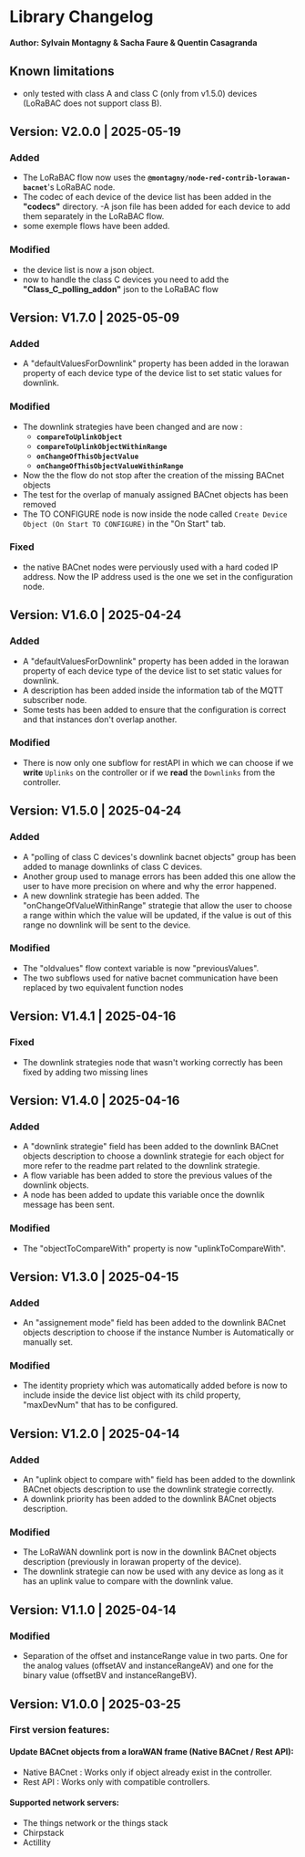 # Library Changelog
#### Author: Sylvain Montagny & Sacha Faure & Quentin Casagranda 


## Known limitations
* only tested with class A  and class C (only from v1.5.0) devices (LoRaBAC does not support class B).

## Version: V2.0.0 | 2025-05-19

### Added
- The LoRaBAC flow now uses the **`@montagny/node-red-contrib-lorawan-bacnet`**'s LoRaBAC node.
- The codec of each device of the device list has been added in the **"codecs"** directory.
-A json file has been added for each device to add them separately in the LoRaBAC flow.
- some exemple flows have been added.

### Modified
- the device list is now a json object.
- now to handle the class C devices you need to add the **"Class_C_polling_addon"** json to the LoRaBAC flow


## Version: V1.7.0 | 2025-05-09

### Added
- A "defaultValuesForDownlink" property has been added in the lorawan property of each device type of the device list to set static values for downlink.

### Modified
- The downlink strategies have been changed and are now :
    - **`compareToUplinkObject`**
    - **`compareToUplinkObjectWithinRange`** 
    - **`onChangeOfThisObjectValue`** 
    - **`onChangeOfThisObjectValueWithinRange`** 
- Now the the flow do not stop after the creation of the missing BACnet objects
- The test for the overlap of manualy assigned BACnet objects has been removed
- The TO CONFIGURE node is now inside the node called `Create Device Object (On Start TO CONFIGURE)` in the "On Start" tab.

### Fixed
- the native BACnet nodes were perviously used with a hard coded IP address. Now the IP address used is the one we set in the configuration node.

## Version: V1.6.0 | 2025-04-24

### Added
- A "defaultValuesForDownlink" property has been added in the lorawan property of each device type of the device list to set static values for downlink.
- A description has been added inside the information tab of the MQTT subscriber node.
- Some tests has been added to ensure that the configuration is correct and that instances don't overlap another.

### Modified
- There is now only one subflow for restAPI in which we can choose if we **write** `Uplinks` on the controller or if we **read** the `Downlinks` from the controller.    

## Version: V1.5.0 | 2025-04-24

### Added
- A "polling of class C devices's downlink bacnet objects" group has been added to manage downlinks of class C devices.
- Another group used to manage errors has been added this one allow the user to have more precision on where and why the error happened.
- A new downlink strategie has been added. The "onChangeOfValueWithinRange" strategie that allow the user to choose a range within which the value will be updated, if the value is out of this range no downlink will be sent to the device.

### Modified
- The "oldvalues" flow context variable is now "previousValues".
- The two subflows used for native bacnet communication have been replaced by two equivalent function nodes 

## Version: V1.4.1 | 2025-04-16

### Fixed
- The downlink strategies node that wasn't working correctly has been fixed by adding two missing lines


## Version: V1.4.0 | 2025-04-16

### Added
- A "downlink strategie" field has been added to the downlink BACnet objects description to choose a downlink strategie for each object for more refer to the readme part related to the downlink strategie.
- A flow variable has been added to store the previous values of the downlink objects.
- A node has been added to update this variable once the downlik message has been sent. 

### Modified
- The "objectToCompareWith" property is now "uplinkToCompareWith".

## Version: V1.3.0 | 2025-04-15

### Added
- An "assignement mode" field has been added to the downlink BACnet objects description to choose if the instance Number is Automatically or manually set.

### Modified
- The identity propriety which was automatically added before is now to include inside the device list object with its child property, "maxDevNum" that has to be configured. 

## Version: V1.2.0 | 2025-04-14

### Added
- An "uplink object to compare with" field has been added to the downlink BACnet objects description to use the downlink strategie correctly.
- A downlink priority has been added to the downlink BACnet objects description.

### Modified
- The LoRaWAN downlink port is now in the downlink BACnet objects description (previously in lorawan property of the device).
- The downlink strategie can now be used with any device as long as it has an uplink value to compare with the downlink value.


## Version: V1.1.0 | 2025-04-14

### Modified
- Separation of the offset and instanceRange value in two parts. One for the analog values (offsetAV and instanceRangeAV) and one for the binary value (offsetBV and instanceRangeBV).


## Version: V1.0.0 | 2025-03-25

### First version features:

#### Update BACnet objects from a loraWAN frame (Native BACnet / Rest API):
- Native BACnet : Works only if object already exist in the controller. 
- Rest API : Works only with compatible controllers.

#### Supported network servers:
- The things network or the things stack
- Chirpstack
- Actillity
